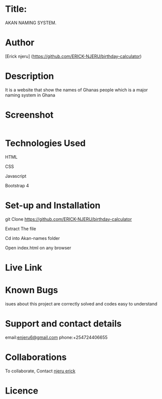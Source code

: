 # Title:
AKAN NAMING SYSTEM.


# Author
[Erick njeru] (https://github.com/ERICK-NJERU/birthday-calculator)


# Description
It is a website that show the names of Ghanas people which is a major naming system in Ghana

# Screenshot
<image src="" width="">
  
# Technologies Used
HTML

CSS

Javascript

Bootstrap 4

# Set-up and Installation
git Clone https://github.com/ERICK-NJERU/birthday-calculator

Extract The file

Cd into Akan-names folder

Open index.html on any browser

# Live Link


# Known Bugs
isues about this project are correctly solved and codes easy to understand


# Support and contact details
email:enjeru6@gmail.com
phone:+254724406655

# Collaborations
To collaborate, Contact [njeru erick](enjeru6@gmail.com)

# Licence


